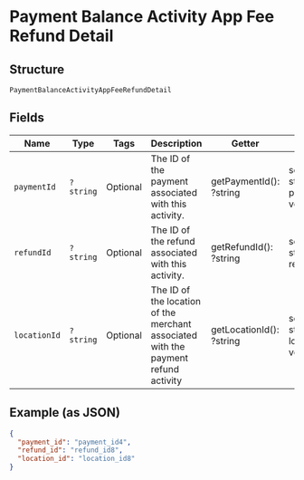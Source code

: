 
# Payment Balance Activity App Fee Refund Detail

## Structure

`PaymentBalanceActivityAppFeeRefundDetail`

## Fields

| Name | Type | Tags | Description | Getter | Setter |
|  --- | --- | --- | --- | --- | --- |
| `paymentId` | `?string` | Optional | The ID of the payment associated with this activity. | getPaymentId(): ?string | setPaymentId(?string paymentId): void |
| `refundId` | `?string` | Optional | The ID of the refund associated with this activity. | getRefundId(): ?string | setRefundId(?string refundId): void |
| `locationId` | `?string` | Optional | The ID of the location of the merchant associated with the payment refund activity | getLocationId(): ?string | setLocationId(?string locationId): void |

## Example (as JSON)

```json
{
  "payment_id": "payment_id4",
  "refund_id": "refund_id8",
  "location_id": "location_id8"
}
```

